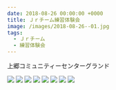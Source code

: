 ```yaml
---
date: 2018-08-26 00:00:00 +0000
title: Ｊｒチーム練習体験会
image: /images/2018-08-26--01.jpg
tags:
  - Ｊｒチーム
  - 練習体験会
---
```


上郷コミュニティーセンターグランド

![](/images/2018-08-26--01.jpg)
![](/images/2018-08-26--02.jpg)
![](/images/2018-08-26--03.jpg)
![](/images/2018-08-26--05.jpg)
![](/images/2018-08-26--06.jpg)
![](/images/2018-08-26--07.jpg)
![](/images/2018-08-26--08.jpg)
![](/images/2018-08-26--09.jpg)
